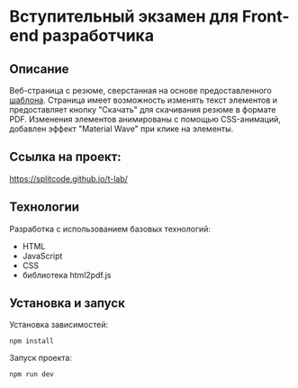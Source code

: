 # Вступительный экзамен для Front-end разработчика

## Описание

Веб-страница с резюме, сверстанная на основе предоставленного [шаблона](https://www.figma.com/design/0lCK90FekbMPNJOOUuiIV8/exam-cv?node-id=0-3&t=51CUbfwKNoVYLV1V-1). Страница имеет возможность изменять текст элементов и предоставляет кнопку "Скачать" для скачивания резюме в формате PDF. Изменения элементов анимированы с помощью CSS-анимаций, добавлен эффект "Material Wave" при клике на элементы.

## Ссылка на проект:

https://splitcode.github.io/t-lab/

## Технологии

Разработка с использованием базовых технологий:

- HTML
- JavaScript
- CSS
- библиотека html2pdf.js

## Установка и запуск

Установка зависимостей:

```
npm install
```

Запуск проекта:

```
npm run dev
```
